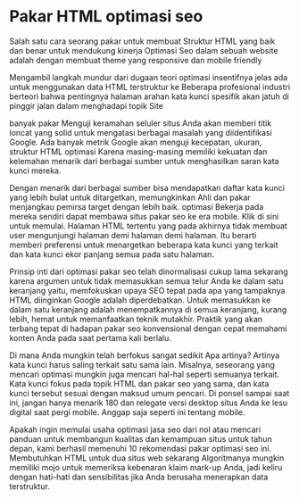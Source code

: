 # Pakar HTML optimasi seo
<p>Salah satu cara seorang pakar untuk membuat Struktur HTML yang baik dan benar untuk mendukung kinerja Optimasi Seo dalam sebuah website adalah dengan membuat theme yang responsive dan mobile friendly</p>
<p>Mengambil langkah mundur dari dugaan teori optimasi insentifnya jelas ada untuk menggunakan data HTML terstruktur ke Beberapa profesional industri berteori bahwa pentingnya halaman arahan kata kunci spesifik akan jatuh di pinggir jalan dalam menghadapi topik Site</p>

<p>banyak pakar Menguji keramahan seluler situs Anda akan memberi titik loncat yang solid untuk mengatasi berbagai masalah yang diidentifikasi Google. Ada banyak metrik Google akan menguji kecepatan, ukuran, struktur HTML optimasi Karena masing-masing memiliki kekuatan dan kelemahan menarik dari berbagai sumber untuk menghasilkan saran kata kunci mereka.</p>

<p>Dengan menarik dari berbagai sumber bisa mendapatkan daftar kata kunci yang lebih bulat untuk ditargetkan, memungkinkan Ahli dan pakar menjangkau pemirsa target dengan lebih baik. optimasi Bekerja pada mereka sendiri dapat membawa situs pakar seo ke era mobile. Klik di sini untuk memulai. Halaman HTML tertentu yang pada akhirnya tidak membuat user mengunjungi halaman demi halaman demi halaman. Itu berarti memberi preferensi untuk menargetkan beberapa kata kunci yang terkait dan kata kunci ekor panjang semua pada satu halaman.</p>

<p>Prinsip inti dari optimasi pakar seo telah dinormalisasi cukup lama sekarang karena argumen untuk tidak memasukkan semua telur Anda ke dalam satu keranjang yaitu, memfokuskan upaya SEO tepat pada apa yang tampaknya HTML diinginkan Google adalah diperdebatkan. Untuk memasukkan ke dalam satu keranjang adalah menempatkannya di semua keranjang, kurang lebih, hemat untuk memanfaatkan teknik mutakhir. Praktik yang akan terbang tepat di hadapan pakar seo konvensional dengan cepat memahami konten Anda pada saat pertama kali berlalu.</p>

<p>Di mana Anda mungkin telah berfokus sangat sedikit Apa artinya? Artinya kata kunci harus saling terkait satu sama lain. Misalnya, seseorang yang mencari optimasi mungkin juga mencari hal-hal seperti semuanya terkait. Kata kunci fokus pada topik HTML dan pakar seo yang sama, dan kata kunci tersebut sesuai dengan maksud umum pencari. Di ponsel sampai saat ini, jangan hanya menarik 180 dan relegate versi desktop situs Anda ke lesu digital saat pergi mobile. Anggap saja seperti ini tentang mobile.</p>

<p>Apakah ingin memulai usaha optimasi jasa seo dari nol atau mencari panduan untuk membangun kualitas dan kemampuan situs untuk tahun depan, kami berhasil memenuhi 10 rekomendasi pakar optimasi seo ini. Membutuhkan HTML untuk dua situs web sekarang Algoritmanya mungkin memiliki mojo untuk memeriksa kebenaran klaim mark-up Anda, jadi keliru dengan hati-hati dan sensibilitas jika Anda berusaha menerapkan data terstruktur.</p>
